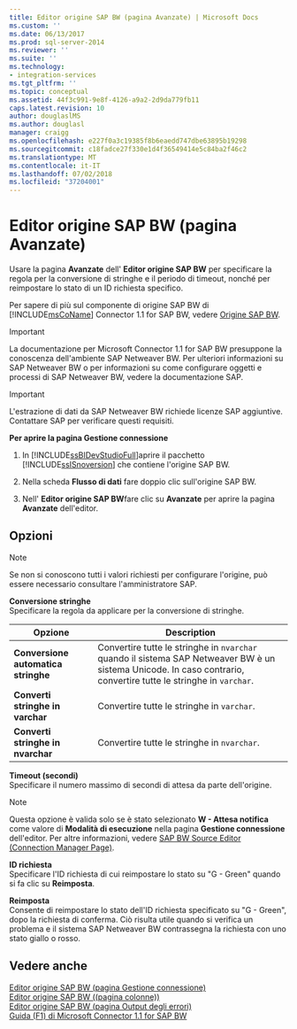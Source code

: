 ```yaml
---
title: Editor origine SAP BW (pagina Avanzate) | Microsoft Docs
ms.custom: ''
ms.date: 06/13/2017
ms.prod: sql-server-2014
ms.reviewer: ''
ms.suite: ''
ms.technology:
- integration-services
ms.tgt_pltfrm: ''
ms.topic: conceptual
ms.assetid: 44f3c991-9e8f-4126-a9a2-2d9da779fb11
caps.latest.revision: 10
author: douglaslMS
ms.author: douglasl
manager: craigg
ms.openlocfilehash: e227f0a3c19385f8b6eaedd747dbe63895b19298
ms.sourcegitcommit: c18fadce27f330e1d4f36549414e5c84ba2f46c2
ms.translationtype: MT
ms.contentlocale: it-IT
ms.lasthandoff: 07/02/2018
ms.locfileid: "37204001"
---
```

# <a name="sap-bw-source-editor-advanced-page"></a>Editor origine SAP BW (pagina Avanzate)
  Usare la pagina **Avanzate** dell' **Editor origine SAP BW** per specificare la regola per la conversione di stringhe e il periodo di timeout, nonché per reimpostare lo stato di un ID richiesta specifico.  
  
 Per sapere di più sul componente di origine SAP BW di [!INCLUDE[msCoName](../../includes/msconame-md.md)] Connector 1.1 for SAP BW, vedere [Origine SAP BW](sap-bw-source.md).  
  
> [!IMPORTANT]  
>  La documentazione per Microsoft Connector 1.1 for SAP BW presuppone la conoscenza dell'ambiente SAP Netweaver BW. Per ulteriori informazioni su SAP Netweaver BW o per informazioni su come configurare oggetti e processi di SAP Netweaver BW, vedere la documentazione SAP.  
  
> [!IMPORTANT]  
>  L'estrazione di dati da SAP Netweaver BW richiede licenze SAP aggiuntive. Contattare SAP per verificare questi requisiti.  
  
 **Per aprire la pagina Gestione connessione**  
  
1.  In [!INCLUDE[ssBIDevStudioFull](../../includes/ssbidevstudiofull-md.md)]aprire il pacchetto [!INCLUDE[ssISnoversion](../../includes/ssisnoversion-md.md)] che contiene l'origine SAP BW.  
  
2.  Nella scheda **Flusso di dati** fare doppio clic sull'origine SAP BW.  
  
3.  Nell' **Editor origine SAP BW**fare clic su **Avanzate** per aprire la pagina **Avanzate** dell'editor.  
  
## <a name="options"></a>Opzioni  
  
> [!NOTE]  
>  Se non si conoscono tutti i valori richiesti per configurare l'origine, può essere necessario consultare l'amministratore SAP.  
  
 **Conversione stringhe**  
 Specificare la regola da applicare per la conversione di stringhe.  
  
|Opzione|Description|  
|------------|-----------------|  
|**Conversione automatica stringhe**|Convertire tutte le stringhe in `nvarchar` quando il sistema SAP Netweaver BW è un sistema Unicode. In caso contrario, convertire tutte le stringhe in `varchar`.|  
|**Converti stringhe in varchar**|Convertire tutte le stringhe in `varchar`.|  
|**Converti stringhe in nvarchar**|Convertire tutte le stringhe in `nvarchar`.|  
  
 **Timeout (secondi)**  
 Specificare il numero massimo di secondi di attesa da parte dell'origine.  
  
> [!NOTE]  
>  Questa opzione è valida solo se è stato selezionato **W - Attesa notifica** come valore di **Modalità di esecuzione** nella pagina **Gestione connessione** dell'editor. Per altre informazioni, vedere [SAP BW Source Editor &#40;Connection Manager Page&#41;](sap-bw-source-editor-connection-manager-page.md).  
  
 **ID richiesta**  
 Specificare l'ID richiesta di cui reimpostare lo stato su "G - Green" quando si fa clic su **Reimposta**.  
  
 **Reimposta**  
 Consente di reimpostare lo stato dell'ID richiesta specificato su "G - Green", dopo la richiesta di conferma. Ciò risulta utile quando si verifica un problema e il sistema SAP Netweaver BW contrassegna la richiesta con uno stato giallo o rosso.  
  
## <a name="see-also"></a>Vedere anche  
 [Editor origine SAP BW &#40;pagina Gestione connessione&#41;](sap-bw-source-editor-connection-manager-page.md)   
 [Editor origine SAP BW &#40;(pagina colonne)&#41;](sap-bw-source-editor-columns-page.md)   
 [Editor origine SAP BW &#40;pagina Output degli errori&#41;](sap-bw-source-editor-error-output-page.md)   
 [Guida (F1) di Microsoft Connector 1.1 for SAP BW](../microsoft-connector-for-sap-bw-f1-help.md)  
  
  

